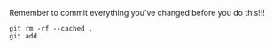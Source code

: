 Remember to commit everything you've changed before you do this!!!

```git
git rm -rf --cached .
git add .
```